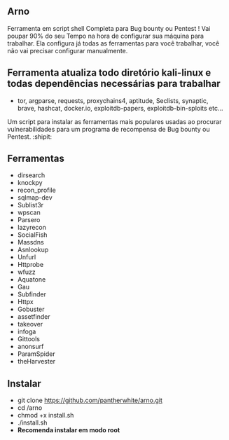 ## **Arno**
Ferramenta em script shell Completa para Bug bounty ou Pentest ! Vai poupar 90% do seu Tempo na hora de configurar sua máquina para trabalhar.
Ela configura já todas as ferramentas para você trabalhar, você não vai precisar configurar manualmente.

<script src="https://asciinema.org/a/14.js" id="Pr9tgXyydpsFB9Fkqlim6kr0O" async data-autoplay="true" data-size="big"></script>

## Ferramenta atualiza todo diretório kali-linux e todas dependências necessárias para trabalhar
   - tor, argparse, requests, proxychains4, aptitude, Seclists, synaptic, brave, hashcat, docker.io, exploitdb-papers, exploitdb-bin-sploits etc...

Um script para instalar as ferramentas mais populares usadas ao procurar vulnerabilidades para um programa de recompensa de Bug bounty ou Pentest. :shipit:


## **Ferramentas**


- dirsearch
- knockpy
- recon_profile
- sqlmap-dev
- Sublist3r
- wpscan
- Parsero
- lazyrecon
- SocialFish
- Massdns
- Asnlookup
- Unfurl
- Httprobe
- wfuzz
- Aquatone
- Gau
- Subfinder
- Httpx
- Gobuster
- assetfinder
- takeover
- infoga
- Gittools
- anonsurf
- ParamSpider
- theHarvester


## **Instalar**
- git clone https://github.com/pantherwhite/arno.git
- cd /arno
- chmod +x install.sh
- ./install.sh
- **Recomenda instalar em modo root**
